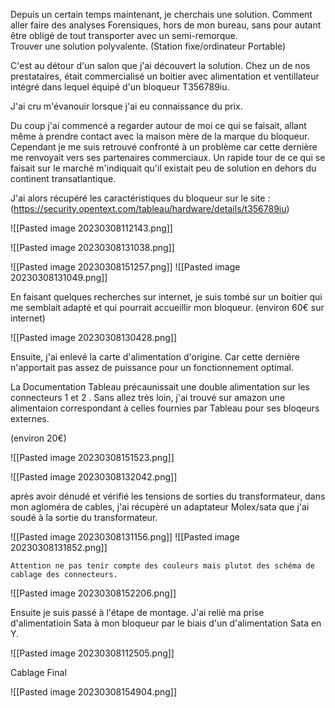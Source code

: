 Depuis un certain temps maintenant, je cherchais une solution. Comment aller faire des analyses Forensiques, hors de mon bureau, sans pour autant être obligé de tout transporter avec un semi-remorque.       
Trouver une solution polyvalente. (Station fixe/ordinateur Portable)

C'est au détour d'un salon que j'ai découvert la solution. Chez un de nos prestataires, était commercialisé un boitier avec alimentation et ventillateur intégré dans lequel équipé d'un bloqueur T356789iu.                 

J'ai cru m'évanouir lorsque j'ai eu connaissance du prix. 


Du coup j'ai commencé a regarder autour de moi ce qui se faisait, allant même à prendre contact avec  la maison mère de la marque du bloqueur. Cependant je me suis retrouvé confronté à un problème car cette dernière me renvoyait vers ses partenaires commerciaux. 
Un rapide tour de ce qui se faisait sur le marché m'indiquait qu'il existait peu de solution en dehors du continent transatlantique. 

J'ai alors récupéré les caractéristiques du bloqueur sur le site : (https://security.opentext.com/tableau/hardware/details/t356789iu)

![[Pasted image 20230308112143.png]]



![[Pasted image 20230308131038.png]]

![[Pasted image 20230308151257.png]]
![[Pasted image 20230308131049.png]]


En faisant quelques recherches sur internet, je suis tombé sur un boitier qui me semblait adapté et qui pourrait accueillir mon bloqueur. 
(environ 60€ sur internet)

![[Pasted image 20230308130428.png]]

Ensuite, j'ai enlevé la carte d'alimentation d'origine. Car cette dernière n'apportait pas assez de puissance pour un fonctionnement optimal.

La Documentation Tableau précaunissait une double alimentation sur les connecteurs 1 et 2 .  Sans allez très loin, j'ai trouvé sur amazon une alimentaion correspondant à celles fournies par Tableau pour ses bloqeurs externes.

(environ 20€)

![[Pasted image 20230308151523.png]]



![[Pasted image 20230308132042.png]]




après avoir dénudé et vérifié les tensions de sorties du transformateur, dans mon agloméra de cables, j'ai récupèré un adaptateur Molex/sata que j'ai soudé à la sortie du transformateur. 

![[Pasted image 20230308131156.png]]
![[Pasted image 20230308131852.png]]

```
Attention ne pas tenir compte des couleurs mais plutot des schéma de cablage des connecteurs. 
```

![[Pasted image 20230308152206.png]]

Ensuite je suis passé à l'étape de montage. 
J'ai relié ma prise d'alimentatioin Sata à mon bloqueur par le biais d'un  d'alimentation Sata en Y. 


![[Pasted image 20230308112505.png]]



Cablage Final 

![[Pasted image 20230308154904.png]]













